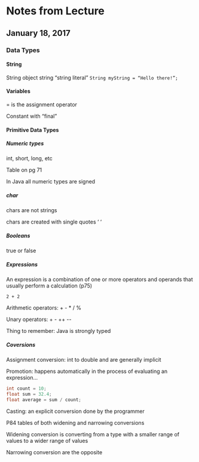 # Notes from Lecture

## January 18, 2017

### Data Types

#### String

String object
string
“string literal”
`String myString = “Hello there!”;`

#### Variables

= is the assignment operator

Constant with “final”

#### Primitive Data Types

##### Numeric types

int, short, long, etc

Table on pg 71

In Java all numeric types are signed

##### char

chars are not strings

chars are created with single quotes ‘ ‘
##### Booleans

true or false

##### Expressions

An expression is a combination of one or more operators and operands that usually perform a calculation (p75)

`2 + 2`

Arithmetic operators: + - * / %

Unary operators: + -    ++ --

Thing to remember: Java is strongly typed

##### Coversions

Assignment conversion: int to double and are generally implicit

Promotion: happens automatically in the process of evaluating an expression…

``` java
int count = 10;
float sum = 32.4;
float average = sum / count;
```

Casting: an explicit conversion done by the programmer 

P84 tables of both widening and narrowing conversions

Widening conversion is converting from a type with a smaller range of values to a wider range of values

Narrowing conversion are the opposite


